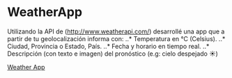 # WeatherApp
Utilizando la API de (http://www.weatherapi.com/) desarrollé una app que a partir de tu geolocalización informa con:
..* Temperatura en °C (Celsius).
..* Ciudad, Provincia o Estado, País.
..* Fecha y horario en tiempo real.
..* Descripción (con texto e imagen) del pronóstico (e.g: cielo despejado :sunny:)

[Weather App](https://gabrielcerri.github.io/Weather/)


